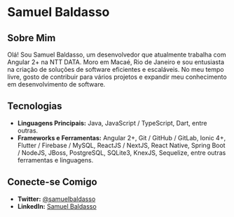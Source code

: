 # Samuel Baldasso

## Sobre Mim
Olá! Sou Samuel Baldasso, um desenvolvedor que atualmente trabalha com Angular 2+ na NTT DATA. Moro em Macaé, Rio de Janeiro e sou entusiasta na criação de soluções de software eficientes e escaláveis. No meu tempo livre, gosto de contribuir para vários projetos e expandir meu conhecimento em desenvolvimento de software.

## Tecnologias
- **Linguagens Principais:** Java, JavaScript / TypeScript, Dart, entre outras.
- **Frameworks e Ferramentas:** Angular 2+, Git / GitHub / GitLab, Ionic 4+, Flutter / Firebase / MySQL, ReactJS / NextJS, React Native, Spring Boot / NodeJS, JBoss, PostgreSQL, SQLite3, KnexJS, Sequelize, entre outras ferramentas e linguagens.

## Conecte-se Comigo
- **Twitter:** [@samuelbaldasso](https://twitter.com/samuelbaldasso)
- **LinkedIn:** [Samuel Baldasso](https://www.linkedin.com/in/samuel-baldasso-91903b141/)
